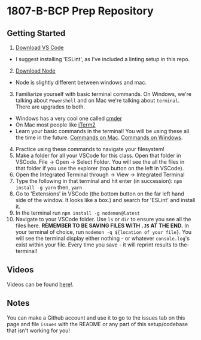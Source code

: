 # 1807-B-BCP Prep Repository

## Getting Started

1. [Download VS Code](https://code.visualstudio.com/download)
  - I suggest installing 'ESLint', as I've included a linting setup in this repo.
2. [Download Node](https://nodejs.org/en/download/)
  - Node is slightly different between windows and mac.
3. Familiarize yourself with basic terminal commands. On Windows, we're talking about `Powershell` and on Mac we're talking about `terminal`. There are upgrades to both.
  - Windows has a very cool one called [cmder](http://cmder.net/)
  - On Mac most people like [iTerm2](https://www.iterm2.com/)
  - Learn your basic commands in the terminal! You will be using these all the time in the future. [Commands on Mac](http://blog.teamtreehouse.com/introduction-to-the-mac-os-x-command-line). [Commands on Windows](https://www.lifewire.com/list-of-command-prompt-commands-4092302).
4. Practice using these commands to navigate your filesystem!
5. Make a folder for all your VSCode for this class. Open that folder in VSCode. File -> Open -> Select Folder. You will see the all the files in that folder if you use the explorer (top button on the left in VSCode).
6. Open the Integrated Terminal through -> View -> Integrated Terminal
7. Type the following in that terminal and hit enter (in succession): `npm install -g yarn` then, `yarn`
8. Go to 'Extensions' in VSCode (the bottom button on the far left hand side of the window. It looks like a box.) and search for 'ESLint' and install it.
8. In the terminal run `npm install -g nodemon@latest`
9. Navigate to your VSCode folder. Use `ls` or `dir` to ensure you see all the files here. **REMEMBER TO BE SAVING FILES WITH `.JS` AT THE END.** In your terminal of choice, run  `nodemon -q ${location of your file}`. You will see the terminal display either nothing - or whatever `console.log`'s exist within your file. Every time you save - it will reprint results to the- terminal!

## Videos
Videos can be found [here](https://www.youtube.com/playlist?list=PL0medk5vA90o1G-5d47kR5g7-YT2lcY-T)!.

## Notes
You can make a Github account and use it to go to the issues tab on this page and file `issues` with the README or any part of this setup/codebase that isn't working for you!
